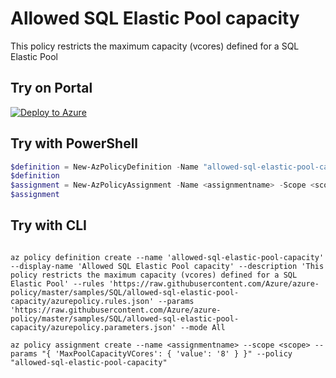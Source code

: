 # Allowed SQL Elastic Pool capacity

This policy restricts the maximum capacity (vcores) defined for a SQL Elastic Pool

## Try on Portal

[![Deploy to Azure](http://azuredeploy.net/deploybutton.png)](https://portal.azure.com/#blade/Microsoft_Azure_Policy/CreatePolicyDefinitionBlade/uri/https%3A%2F%2Fraw.githubusercontent.com%2FAzure%2Fazure-policy%2Fmaster%2Fsamples%2FSQL%2Fallowed-sql-elastic-pool-capacity%2Fazurepolicy.json)

## Try with PowerShell

````powershell
$definition = New-AzPolicyDefinition -Name "allowed-sql-elastic-pool-capacity" -DisplayName "Allowed SQL Elastic Pool capacity" -description "This policy restricts the maximum capacity (vcores) defined for a SQL Elastic Pool" -Policy 'https://raw.githubusercontent.com/Azure/azure-policy/master/samples/SQL/allowed-sql-elastic-pool-capacity/azurepolicy.rules.json' -Parameter 'https://raw.githubusercontent.com/Azure/azure-policy/master/samples/SQL/allowed-sql-elastic-pool-capacity/azurepolicy.parameters.json' -Mode All
$definition
$assignment = New-AzPolicyAssignment -Name <assignmentname> -Scope <scope> -MaxPoolCapacityVCores <Allowed vcores> -PolicyDefinition $definition
$assignment 
````

## Try with CLI

````cli

az policy definition create --name 'allowed-sql-elastic-pool-capacity' --display-name 'Allowed SQL Elastic Pool capacity' --description 'This policy restricts the maximum capacity (vcores) defined for a SQL Elastic Pool' --rules 'https://raw.githubusercontent.com/Azure/azure-policy/master/samples/SQL/allowed-sql-elastic-pool-capacity/azurepolicy.rules.json' --params 'https://raw.githubusercontent.com/Azure/azure-policy/master/samples/SQL/allowed-sql-elastic-pool-capacity/azurepolicy.parameters.json' --mode All

az policy assignment create --name <assignmentname> --scope <scope> --params "{ 'MaxPoolCapacityVCores': { 'value': '8' } }" --policy "allowed-sql-elastic-pool-capacity" 

````
